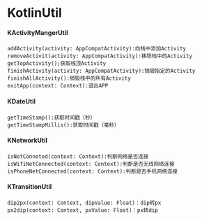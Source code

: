 # KotlinUtil



#### KActivityMangerUtil
```
addActivity(activity: AppCompatActivity):向栈中添加Activity
removeActivit(activity: AppCompatActivity):移除栈中的Activity
getTopActivity();获取栈顶Activity
finishActivity(activity: AppCompatActivity):销毁指定的Activity
finishAllActivity():销毁栈中的所有Activity
exitApp(context: Context):退出APP
```
#### KDateUtil
```
getTimeStamp():获取时间戳（秒）
getTimeStampMillis():获取时间戳（毫秒）
```
#### KNetworkUtil
```
isNetConneted(context: Context):判断网络是否连接
isWifiNetConnected(context: Context):判断是否无线网络连接
isPhoneNetConnected(context: Context):判断是否手机网络连接
```
#### KTransitionUtil
```
dip2px(context: Context, dipValue: Float)：dip转px
px2dip(context: Context, pxValue: Float)：px转dip
```